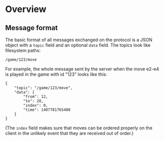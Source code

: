 Overview
========

Message format
--------------

The basic format of all messages exchanged on the protocol is a JSON object with a `topic` field and
an optional `data` field.  The topics look like filesystem paths:

`/game/123/move`

For example, the whole message sent by the server when the move e2-e4 is played in the game
with id "123" looks like this:

	{  
		"topic": "/game/123/move",
		"data": {  
			"from": 12,
			"to": 28,
			"index": 0,
			"time": 1407781765400
		}
	}

(The `index` field makes sure that moves can be ordered properly on the client in the
unlikely event that they are received out of order.)